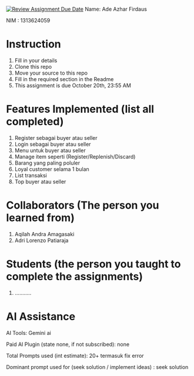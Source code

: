 [![Review Assignment Due Date](https://classroom.github.com/assets/deadline-readme-button-22041afd0340ce965d47ae6ef1cefeee28c7c493a6346c4f15d667ab976d596c.svg)](https://classroom.github.com/a/SCVt0OYF)
Name: Ade Azhar Firdaus

NIM : 1313624059

# Instruction
1. Fill in your details
2. Clone this repo
3. Move your source to this repo
4. Fill in the required section in the Readme
5. This assignment is due October 20th, 23:55 AM

# Features Implemented (list all completed)
1. Register sebagai buyer atau seller
2. Login sebagai buyer atau seller
3. Menu untuk buyer atau seller
4. Manage item seperti (Register/Replenish/Discard)
5. Barang yang paling poluler
6. Loyal customer selama 1 bulan
7. List transaksi
8. Top buyer atau seller

# Collaborators (The person you learned from)
1. Aqilah Andra Amagasaki
2. Adri Lorenzo Patiaraja

# Students (the person you taught to complete the assignments)
1. ...........

# AI Assistance
AI Tools: Gemini ai

Paid AI Plugin (state none, if not subscribed): none

Total Prompts used (int estimate): 20+ termasuk fix error

Dominant prompt used for (seek solution / implement ideas) : seek solution
